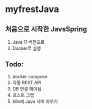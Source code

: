 # myfrestJava

## 처음으로 시작한 JavsSpring
1. Java 11 버전으로
2. Docker로 실행


## Todo:
1. docker compose
2. 각종 REST API
3. DB 연결 해야됨
4. 포스트 그랩
5. k8s에 Java 서버 띄우기
